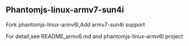 ## Phantomjs-linux-armv7-sun4i

Fork phantomjs-linux-armv6l,Add armv7-sun4i support

For detail,see README_armv6.md and phantomjs-linux-armv6l project
